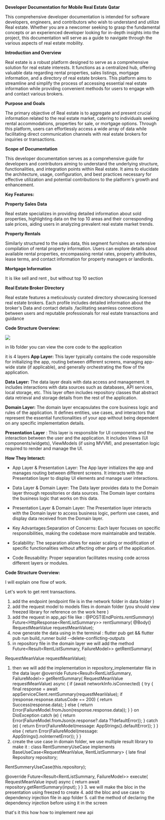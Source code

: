 **Developer Documentation for Mobile Real Estate Qatar**

This comprehensive developer documentation is intended for software developers, engineers, and contributors who wish to understand and utilize Real estate. Whether you are a newcomer seeking to grasp the fundamental concepts or an experienced developer looking for in-depth insights into the project, this documentation will serve as a guide to navigate through the various aspects of real estate mobility.

**Introduction and Overview**

Real estate is a robust platform designed to serve as a comprehensive solution for real estate interests. It functions as a centralized hub, offering valuable data regarding rental properties, sales listings, mortgage information, and a directory of real estate brokers. This platform aims to streamline and simplify the process of accessing essential real estate information while providing convenient methods for users to engage with and contact various brokers.

**Purpose and Goals**

The primary objective of Real estate is to aggregate and present crucial information related to the real estate market, catering to individuals seeking rental accommodations, properties for sale, or mortgage options. Through this platform, users can effortlessly access a wide array of data while facilitating direct communication channels with real estate brokers for inquiries or transactions.

**Scope of Documentation**

This developer documentation serves as a comprehensive guide for developers and contributors aiming to understand the underlying structure, functionalities, and integration points within Real estate. It aims to elucidate the architecture, usage, configuration, and best practices necessary for effective utilization and potential contributions to the platform's growth and enhancement.

**Key Features:**

**Property Sales Data**

Real estate specializes in providing detailed information about sold properties, highlighting data on the top 10 areas and their corresponding sale prices, aiding users in analyzing prevalent real estate market trends.

**Property Rentals**

Similarly structured to the sales data, this segment furnishes an extensive compilation of rental property information. Users can explore details about available rental properties, encompassing rental rates, property attributes, lease terms, and contact information for property managers or landlords.

**Mortgage Information**

It is like sell and rent , but without top 10 section

**Real Estate Broker Directory**

Real estate features a meticulously curated directory showcasing licensed real estate brokers. Each profile includes detailed information about the broker's Data and contact details ,facilitating seamless connections between users and reputable professionals for real estate transactions and guidance

**Code Structure Overview:**

![](RackMultipart20231203-1-65ah2c_html_a9c0687241920003.png)

in lib folder you can view the core code to the application

it is 4 layers
**App Layer:** This layer typically contains the code responsible for initializing the app, routing between different screens, managing app-wide state (if applicable), and generally orchestrating the flow of the application.

**Data Layer:** The data layer deals with data access and management. It includes interactions with data sources such as databases, API services, local storage, etc. This layer often includes repository classes that abstract data retrieval and storage details from the rest of the application.

**Domain Layer:** The domain layer encapsulates the core business logic and rules of the application. It defines entities, use cases, and interactors that represent the essential functionalities of your app without being dependent on any specific implementation details.

**Presentation Layer** : This layer is responsible for UI components and the interaction between the user and the application. It includes Views (UI components/widgets), ViewModels (if using MVVM), and presentation logic required to render and manage the UI.

**How They Interact:**

- App Layer & Presentation Layer: The App layer initializes the app and manages routing between different screens. It interacts with the Presentation layer to display UI elements and manage user interactions.

- Data Layer & Domain Layer: The Data layer provides data to the Domain layer through repositories or data sources. The Domain layer contains the business logic that works on this data.

- Presentation Layer & Domain Layer: The Presentation layer interacts with the Domain layer to access business logic, perform use cases, and display data received from the Domain layer.

- Key Advantages:Separation of Concerns: Each layer focuses on specific responsibilities, making the codebase more maintainable and testable.

- Scalability: The separation allows for easier scaling or modification of specific functionalities without affecting other parts of the application.

- Code Reusability: Proper separation facilitates reusing code across different layers or modules.

**Code Structure Overview:**

I will explain one flow of work.

Let's work to get rent transactions.

1. add the endpoint (endpoint file is in the network folder in data folder )
2. add the request model to models files in domain folder (you should view freezed library for reference on the work here )
3. add the request in app\_api file like :
   @POST(EndPoints._rentSummary_)
   Future\<HttpResponse\<RentListSummary\>\> rentSummary(
   @Body() RequestMeanValue requestMeanValue);
4. now generate the data using in the terminal :
   flutter pub get && flutter pub run build\_runner build --delete-conflicting-outputs
5. in repository file in the domain layer we will add the method
   Future\<Result\<RentListSummary, FailureModel\>\> getRentSummary(

RequestMeanValue requestMeanValue);

1. then we will add the implementation in repository\_implementater file in the data layer
   @override
   Future\<Result\<RentListSummary, FailureModel\>\> getRentSummary(
   RequestMeanValue requestMeanValue) async {
   if (await networkInfo.isConnected) {
   try {
   final response = await appServiceClient.rentSummary(requestMeanValue);
   if (response.response.statusCode == 200) {
   return Success(response.data);
   } else {
   return Error(FailureModel.fromJson(response.response.data));
   }
   } on DioException catch (e) {
   return Error(FailureModel.fromJson(e.response?.data ??defaultError));
   } catch (e) {
   return Error(FailureModel(message: AppStrings().defaultError)); }
   } else {
   return Error(FailureModel(message: AppStrings().noInternetError)); }
   }
2. create the use case in domain folder, we use multiple result library to make it :
   class RentSummeryUseCase
   implements BaseUseCase\<RequestMeanValue, RentListSummary\> {
   late final Repository repository;

RentSummeryUseCase(this.repository);

@override
Future\<Result\<RentListSummary, FailureModel\>\> execute(
RequestMeanValue input) async {
return await repository.getRentSummary(input);
}
}
3. we will make the bloc in the presentation using freezed to create
4. add the bloc and use case to dependency injection file in app folder
5. call the method of declaring the dependency injection before using it in the screen

that's it this how how to implement new api